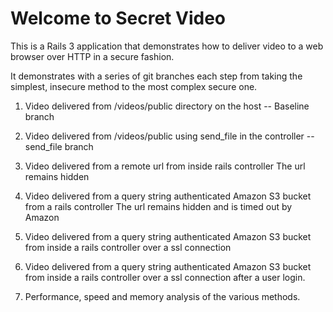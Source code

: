 # Welcome to Secret Video

This is a Rails 3 application that demonstrates how to deliver video to a web browser
over HTTP in a secure fashion.

It demonstrates with a series of git branches each step from taking the simplest, insecure method to the 
most complex secure one.

1. Video delivered from /videos/public directory on the host 
   -- Baseline branch
2. Video delivered from /videos/public using send_file in the controller 
   --send_file branch
3. Video delivered from a remote url from inside  rails controller  The url remains hidden

4. Video delivered from a query string authenticated Amazon S3 bucket from a rails controller
   The url remains hidden and is timed out by Amazon
5. Video delivered from a query string authenticated Amazon S3 bucket from inside a rails controller
over a ssl connection
6. Video delivered from a query string authenticated Amazon S3 bucket from inside a rails controller
over a ssl connection after a user login.
7. Performance, speed and memory analysis of the various methods.


